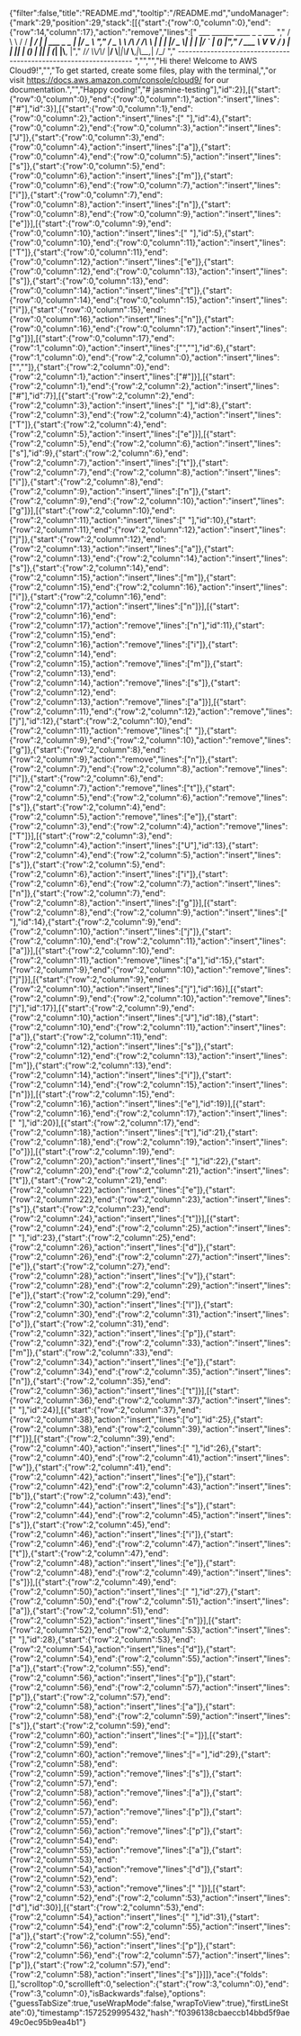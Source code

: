 {"filter":false,"title":"README.md","tooltip":"/README.md","undoManager":{"mark":29,"position":29,"stack":[[{"start":{"row":0,"column":0},"end":{"row":14,"column":17},"action":"remove","lines":["         ___        ______     ____ _                 _  ___  ","        / \\ \\      / / ___|   / ___| | ___  _   _  __| |/ _ \\ ","       / _ \\ \\ /\\ / /\\___ \\  | |   | |/ _ \\| | | |/ _` | (_) |","      / ___ \\ V  V /  ___) | | |___| | (_) | |_| | (_| |\\__, |","     /_/   \\_\\_/\\_/  |____/   \\____|_|\\___/ \\__,_|\\__,_|  /_/ "," ----------------------------------------------------------------- ","","","Hi there! Welcome to AWS Cloud9!","","To get started, create some files, play with the terminal,","or visit https://docs.aws.amazon.com/console/cloud9/ for our documentation.","","Happy coding!","# jasmine-testing"],"id":2}],[{"start":{"row":0,"column":0},"end":{"row":0,"column":1},"action":"insert","lines":["#"],"id":3}],[{"start":{"row":0,"column":1},"end":{"row":0,"column":2},"action":"insert","lines":[" "],"id":4},{"start":{"row":0,"column":2},"end":{"row":0,"column":3},"action":"insert","lines":["J"]},{"start":{"row":0,"column":3},"end":{"row":0,"column":4},"action":"insert","lines":["a"]},{"start":{"row":0,"column":4},"end":{"row":0,"column":5},"action":"insert","lines":["s"]},{"start":{"row":0,"column":5},"end":{"row":0,"column":6},"action":"insert","lines":["m"]},{"start":{"row":0,"column":6},"end":{"row":0,"column":7},"action":"insert","lines":["i"]},{"start":{"row":0,"column":7},"end":{"row":0,"column":8},"action":"insert","lines":["n"]},{"start":{"row":0,"column":8},"end":{"row":0,"column":9},"action":"insert","lines":["e"]}],[{"start":{"row":0,"column":9},"end":{"row":0,"column":10},"action":"insert","lines":[" "],"id":5},{"start":{"row":0,"column":10},"end":{"row":0,"column":11},"action":"insert","lines":["T"]},{"start":{"row":0,"column":11},"end":{"row":0,"column":12},"action":"insert","lines":["e"]},{"start":{"row":0,"column":12},"end":{"row":0,"column":13},"action":"insert","lines":["s"]},{"start":{"row":0,"column":13},"end":{"row":0,"column":14},"action":"insert","lines":["t"]},{"start":{"row":0,"column":14},"end":{"row":0,"column":15},"action":"insert","lines":["i"]},{"start":{"row":0,"column":15},"end":{"row":0,"column":16},"action":"insert","lines":["n"]},{"start":{"row":0,"column":16},"end":{"row":0,"column":17},"action":"insert","lines":["g"]}],[{"start":{"row":0,"column":17},"end":{"row":1,"column":0},"action":"insert","lines":["",""],"id":6},{"start":{"row":1,"column":0},"end":{"row":2,"column":0},"action":"insert","lines":["",""]},{"start":{"row":2,"column":0},"end":{"row":2,"column":1},"action":"insert","lines":["#"]}],[{"start":{"row":2,"column":1},"end":{"row":2,"column":2},"action":"insert","lines":["#"],"id":7}],[{"start":{"row":2,"column":2},"end":{"row":2,"column":3},"action":"insert","lines":[" "],"id":8},{"start":{"row":2,"column":3},"end":{"row":2,"column":4},"action":"insert","lines":["T"]},{"start":{"row":2,"column":4},"end":{"row":2,"column":5},"action":"insert","lines":["e"]}],[{"start":{"row":2,"column":5},"end":{"row":2,"column":6},"action":"insert","lines":["s"],"id":9},{"start":{"row":2,"column":6},"end":{"row":2,"column":7},"action":"insert","lines":["t"]},{"start":{"row":2,"column":7},"end":{"row":2,"column":8},"action":"insert","lines":["i"]},{"start":{"row":2,"column":8},"end":{"row":2,"column":9},"action":"insert","lines":["n"]},{"start":{"row":2,"column":9},"end":{"row":2,"column":10},"action":"insert","lines":["g"]}],[{"start":{"row":2,"column":10},"end":{"row":2,"column":11},"action":"insert","lines":[" "],"id":10},{"start":{"row":2,"column":11},"end":{"row":2,"column":12},"action":"insert","lines":["j"]},{"start":{"row":2,"column":12},"end":{"row":2,"column":13},"action":"insert","lines":["a"]},{"start":{"row":2,"column":13},"end":{"row":2,"column":14},"action":"insert","lines":["s"]},{"start":{"row":2,"column":14},"end":{"row":2,"column":15},"action":"insert","lines":["m"]},{"start":{"row":2,"column":15},"end":{"row":2,"column":16},"action":"insert","lines":["i"]},{"start":{"row":2,"column":16},"end":{"row":2,"column":17},"action":"insert","lines":["n"]}],[{"start":{"row":2,"column":16},"end":{"row":2,"column":17},"action":"remove","lines":["n"],"id":11},{"start":{"row":2,"column":15},"end":{"row":2,"column":16},"action":"remove","lines":["i"]},{"start":{"row":2,"column":14},"end":{"row":2,"column":15},"action":"remove","lines":["m"]},{"start":{"row":2,"column":13},"end":{"row":2,"column":14},"action":"remove","lines":["s"]},{"start":{"row":2,"column":12},"end":{"row":2,"column":13},"action":"remove","lines":["a"]}],[{"start":{"row":2,"column":11},"end":{"row":2,"column":12},"action":"remove","lines":["j"],"id":12},{"start":{"row":2,"column":10},"end":{"row":2,"column":11},"action":"remove","lines":[" "]},{"start":{"row":2,"column":9},"end":{"row":2,"column":10},"action":"remove","lines":["g"]},{"start":{"row":2,"column":8},"end":{"row":2,"column":9},"action":"remove","lines":["n"]},{"start":{"row":2,"column":7},"end":{"row":2,"column":8},"action":"remove","lines":["i"]},{"start":{"row":2,"column":6},"end":{"row":2,"column":7},"action":"remove","lines":["t"]},{"start":{"row":2,"column":5},"end":{"row":2,"column":6},"action":"remove","lines":["s"]},{"start":{"row":2,"column":4},"end":{"row":2,"column":5},"action":"remove","lines":["e"]},{"start":{"row":2,"column":3},"end":{"row":2,"column":4},"action":"remove","lines":["T"]}],[{"start":{"row":2,"column":3},"end":{"row":2,"column":4},"action":"insert","lines":["U"],"id":13},{"start":{"row":2,"column":4},"end":{"row":2,"column":5},"action":"insert","lines":["s"]},{"start":{"row":2,"column":5},"end":{"row":2,"column":6},"action":"insert","lines":["i"]},{"start":{"row":2,"column":6},"end":{"row":2,"column":7},"action":"insert","lines":["n"]},{"start":{"row":2,"column":7},"end":{"row":2,"column":8},"action":"insert","lines":["g"]}],[{"start":{"row":2,"column":8},"end":{"row":2,"column":9},"action":"insert","lines":[" "],"id":14},{"start":{"row":2,"column":9},"end":{"row":2,"column":10},"action":"insert","lines":["j"]},{"start":{"row":2,"column":10},"end":{"row":2,"column":11},"action":"insert","lines":["a"]}],[{"start":{"row":2,"column":10},"end":{"row":2,"column":11},"action":"remove","lines":["a"],"id":15},{"start":{"row":2,"column":9},"end":{"row":2,"column":10},"action":"remove","lines":["j"]}],[{"start":{"row":2,"column":9},"end":{"row":2,"column":10},"action":"insert","lines":["j"],"id":16}],[{"start":{"row":2,"column":9},"end":{"row":2,"column":10},"action":"remove","lines":["j"],"id":17}],[{"start":{"row":2,"column":9},"end":{"row":2,"column":10},"action":"insert","lines":["J"],"id":18},{"start":{"row":2,"column":10},"end":{"row":2,"column":11},"action":"insert","lines":["a"]},{"start":{"row":2,"column":11},"end":{"row":2,"column":12},"action":"insert","lines":["s"]},{"start":{"row":2,"column":12},"end":{"row":2,"column":13},"action":"insert","lines":["m"]},{"start":{"row":2,"column":13},"end":{"row":2,"column":14},"action":"insert","lines":["i"]},{"start":{"row":2,"column":14},"end":{"row":2,"column":15},"action":"insert","lines":["n"]}],[{"start":{"row":2,"column":15},"end":{"row":2,"column":16},"action":"insert","lines":["e"],"id":19}],[{"start":{"row":2,"column":16},"end":{"row":2,"column":17},"action":"insert","lines":[" "],"id":20}],[{"start":{"row":2,"column":17},"end":{"row":2,"column":18},"action":"insert","lines":["t"],"id":21},{"start":{"row":2,"column":18},"end":{"row":2,"column":19},"action":"insert","lines":["o"]}],[{"start":{"row":2,"column":19},"end":{"row":2,"column":20},"action":"insert","lines":[" "],"id":22},{"start":{"row":2,"column":20},"end":{"row":2,"column":21},"action":"insert","lines":["t"]},{"start":{"row":2,"column":21},"end":{"row":2,"column":22},"action":"insert","lines":["e"]},{"start":{"row":2,"column":22},"end":{"row":2,"column":23},"action":"insert","lines":["s"]},{"start":{"row":2,"column":23},"end":{"row":2,"column":24},"action":"insert","lines":["t"]}],[{"start":{"row":2,"column":24},"end":{"row":2,"column":25},"action":"insert","lines":[" "],"id":23},{"start":{"row":2,"column":25},"end":{"row":2,"column":26},"action":"insert","lines":["d"]},{"start":{"row":2,"column":26},"end":{"row":2,"column":27},"action":"insert","lines":["e"]},{"start":{"row":2,"column":27},"end":{"row":2,"column":28},"action":"insert","lines":["v"]},{"start":{"row":2,"column":28},"end":{"row":2,"column":29},"action":"insert","lines":["e"]},{"start":{"row":2,"column":29},"end":{"row":2,"column":30},"action":"insert","lines":["l"]},{"start":{"row":2,"column":30},"end":{"row":2,"column":31},"action":"insert","lines":["o"]},{"start":{"row":2,"column":31},"end":{"row":2,"column":32},"action":"insert","lines":["p"]},{"start":{"row":2,"column":32},"end":{"row":2,"column":33},"action":"insert","lines":["m"]},{"start":{"row":2,"column":33},"end":{"row":2,"column":34},"action":"insert","lines":["e"]},{"start":{"row":2,"column":34},"end":{"row":2,"column":35},"action":"insert","lines":["n"]},{"start":{"row":2,"column":35},"end":{"row":2,"column":36},"action":"insert","lines":["t"]}],[{"start":{"row":2,"column":36},"end":{"row":2,"column":37},"action":"insert","lines":[" "],"id":24}],[{"start":{"row":2,"column":37},"end":{"row":2,"column":38},"action":"insert","lines":["o"],"id":25},{"start":{"row":2,"column":38},"end":{"row":2,"column":39},"action":"insert","lines":["f"]}],[{"start":{"row":2,"column":39},"end":{"row":2,"column":40},"action":"insert","lines":[" "],"id":26},{"start":{"row":2,"column":40},"end":{"row":2,"column":41},"action":"insert","lines":["w"]},{"start":{"row":2,"column":41},"end":{"row":2,"column":42},"action":"insert","lines":["e"]},{"start":{"row":2,"column":42},"end":{"row":2,"column":43},"action":"insert","lines":["b"]},{"start":{"row":2,"column":43},"end":{"row":2,"column":44},"action":"insert","lines":["s"]},{"start":{"row":2,"column":44},"end":{"row":2,"column":45},"action":"insert","lines":["s"]},{"start":{"row":2,"column":45},"end":{"row":2,"column":46},"action":"insert","lines":["i"]},{"start":{"row":2,"column":46},"end":{"row":2,"column":47},"action":"insert","lines":["t"]},{"start":{"row":2,"column":47},"end":{"row":2,"column":48},"action":"insert","lines":["e"]},{"start":{"row":2,"column":48},"end":{"row":2,"column":49},"action":"insert","lines":["s"]}],[{"start":{"row":2,"column":49},"end":{"row":2,"column":50},"action":"insert","lines":[" "],"id":27},{"start":{"row":2,"column":50},"end":{"row":2,"column":51},"action":"insert","lines":["a"]},{"start":{"row":2,"column":51},"end":{"row":2,"column":52},"action":"insert","lines":["n"]}],[{"start":{"row":2,"column":52},"end":{"row":2,"column":53},"action":"insert","lines":[" "],"id":28},{"start":{"row":2,"column":53},"end":{"row":2,"column":54},"action":"insert","lines":["d"]},{"start":{"row":2,"column":54},"end":{"row":2,"column":55},"action":"insert","lines":["a"]},{"start":{"row":2,"column":55},"end":{"row":2,"column":56},"action":"insert","lines":["p"]},{"start":{"row":2,"column":56},"end":{"row":2,"column":57},"action":"insert","lines":["p"]},{"start":{"row":2,"column":57},"end":{"row":2,"column":58},"action":"insert","lines":["a"]},{"start":{"row":2,"column":58},"end":{"row":2,"column":59},"action":"insert","lines":["s"]},{"start":{"row":2,"column":59},"end":{"row":2,"column":60},"action":"insert","lines":["="]}],[{"start":{"row":2,"column":59},"end":{"row":2,"column":60},"action":"remove","lines":["="],"id":29},{"start":{"row":2,"column":58},"end":{"row":2,"column":59},"action":"remove","lines":["s"]},{"start":{"row":2,"column":57},"end":{"row":2,"column":58},"action":"remove","lines":["a"]},{"start":{"row":2,"column":56},"end":{"row":2,"column":57},"action":"remove","lines":["p"]},{"start":{"row":2,"column":55},"end":{"row":2,"column":56},"action":"remove","lines":["p"]},{"start":{"row":2,"column":54},"end":{"row":2,"column":55},"action":"remove","lines":["a"]},{"start":{"row":2,"column":53},"end":{"row":2,"column":54},"action":"remove","lines":["d"]},{"start":{"row":2,"column":52},"end":{"row":2,"column":53},"action":"remove","lines":[" "]}],[{"start":{"row":2,"column":52},"end":{"row":2,"column":53},"action":"insert","lines":["d"],"id":30}],[{"start":{"row":2,"column":53},"end":{"row":2,"column":54},"action":"insert","lines":[" "],"id":31},{"start":{"row":2,"column":54},"end":{"row":2,"column":55},"action":"insert","lines":["a"]},{"start":{"row":2,"column":55},"end":{"row":2,"column":56},"action":"insert","lines":["p"]},{"start":{"row":2,"column":56},"end":{"row":2,"column":57},"action":"insert","lines":["p"]},{"start":{"row":2,"column":57},"end":{"row":2,"column":58},"action":"insert","lines":["s"]}]]},"ace":{"folds":[],"scrolltop":0,"scrollleft":0,"selection":{"start":{"row":3,"column":0},"end":{"row":3,"column":0},"isBackwards":false},"options":{"guessTabSize":true,"useWrapMode":false,"wrapToView":true},"firstLineState":0},"timestamp":1572529995432,"hash":"f0396138cbaeccb14bbd5f9ae49c0ec95b9ea4b1"}